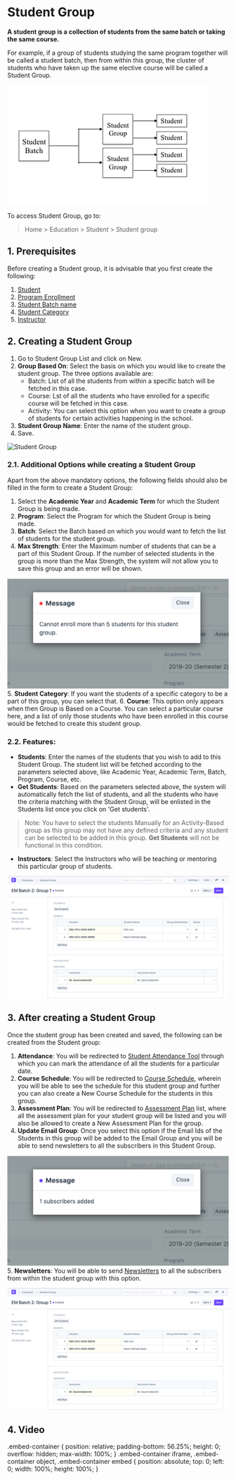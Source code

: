 
# Student Group



**A student group is a collection of students from the same batch or taking the same course.**


For example, if a group of students studying the same program together will be called a student batch, then from within this group, the cluster of students who have taken up the same elective course will be called a Student Group.


![Student Group](/files/education-student-workflow.png)


To access Student Group, go to:


> Home > Education > Student > Student group


## 1. Prerequisites


Before creating a Student group, it is advisable that you first create the following:


1. [Student](/docs/en/education/student)
2. [Program Enrollment](/docs/en/education/program-enrollment)
3. [Student Batch name](/docs/en/education/student-batch-name)
4. [Student Category](/docs/en/education/student-category)
5. [Instructor](/docs/en/education/instructor)


## 2. Creating a Student Group


1. Go to Student Group List and click on New.
2. **Group Based On**: Select the basis on which you would like to create the student group. The three options available are:
	* Batch: List of all the students from within a specific batch will be fetched in this case.
	* Course: Lst of all the students who have enrolled for a specific course will be fetched in this case.
	* Activity: You can select this option when you want to create a group of students for certain activities happening in the school.
3. **Student Group Name**: Enter the name of the student group.
4. Save.


![Student Group](/files/education-student-group-1)


### 2.1. Additional Options while creating a Student Group


Apart from the above mandatory options, the following fields should also be filled in the form to create a Student Group:


1. Select the **Academic Year** and **Academic Term** for which the Student Group is being made.
2. **Program**: Select the Program for which the Student Group is being made.
3. **Batch**: Select the Batch based on which you would want to fetch the list of students for the student group.
4. **Max Strength**: Enter the Maximum number of students that can be a part of this Student Group. If the number of selected students in the group is more than the Max Strength, the system will not allow you to save this group and an error will be shown.


![Student Group](/files/education-student-group-max-student-limit-error.png)
5. **Student Category**: If you want the students of a specific category to be a part of this group, you can select that.
6. **Course**: This option only appears when then Group is Based on a Course. You can select a particular course here, and a list of only those students who have been enrolled in this course would be fetched to create this student group.


### 2.2. Features:


* **Students**: Enter the names of the students that you wish to add to this Student Group. The student list will be fetched according to the parameters selected above, like Academic Year, Academic Term, Batch, Program, Course, etc.
* **Get Students**: Based on the parameters selected above, the system will automatically fetch the list of students, and all the students who have the criteria matching with the Student Group, will be enlisted in the Students list once you click on 'Get students'.


> Note: You have to select the students Manually for an Activity-Based group as this group may not have any defined criteria and any student can be selected to be added in this group. **Get Students** will not be functional in this condition.
* **Instructors**: Select the Instructors who will be teaching or mentoring this particular group of students.


![Student Group](/files/education-student-group-4.png)


## 3. After creating a Student Group


Once the student group has been created and saved, the following can be created from the Student group:


1. **Attendance**: You will be redirected to [Student Attendance Tool](/docs/en/education/student-attendance-tool) through which you can mark the attendance of all the students for a particular date.
2. **Course Schedule**: You will be redirected to [Course Schedule](/docs/en/education/course-schedule), wherein you will be able to see the schedule for this student group and further you can also create a New Course Schedule for the students in this group.
3. **Assessment Plan**: You will be redirected to [Assessment Plan](/docs/en/education/assessment_plan) list, where all the assessment plan for your student group will be listed and you will also be allowed to create a New Assessment Plan for the group.
4. **Update Email Group**: Once you select this option if the Email Ids of the Students in this group will be added to the Email Group and you will be able to send newsletters to all the subscribers in this Student Group.


![Student Group](/files/education-student-group-update-email.png)
5. **Newsletters**: You will be able to send [Newsletters](/docs/en/CRM/newsletter) to all the subscribers from within the student group with this option.


![Student Group](/files/education-student-group-4.png)


## 4. Video



.embed-container { position: relative; padding-bottom: 56.25%; height: 0; overflow: hidden; max-width: 100%; } .embed-container iframe, .embed-container object, .embed-container embed { position: absolute; top: 0; left: 0; width: 100%; height: 100%; }
 







